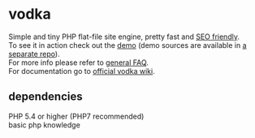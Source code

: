 vodka
=====
Simple and tiny PHP flat-file site engine, pretty fast and [SEO friendly](https://github.com/deseven/vodka/wiki/Is-Vodka-SEO-friendly%3F).  
To see it in action check out the [demo](http://vodka.d7.wtf/) (demo sources are available in [a separate repo](https://github.com/deseven/vodka-demo)).  
For more info please refer to [general FAQ](https://github.com/deseven/vodka/wiki/General-FAQ).  
For documentation go to [official vodka wiki](https://github.com/deseven/vodka/wiki).  

## dependencies
PHP 5.4 or higher (PHP7 recommended)  
basic php knowledge  
